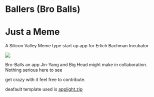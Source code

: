 # Ballers (Bro Balls)
# Just a Meme 
A Silicon Valley Meme type start up app for Erlich Bachman Incubator 

<img align="center" src="https://i.imgur.com/3oMt2zI.png"/>

Bro-Balls an app Jin-Yang and Big Head might make in collaboration. Nothing serious here to see 


get crazy with it feel free to contribute.

deafault template used is [applight.zip](https://github.com/Dawit-Sh/Ballers/blob/main/applight.zip)

